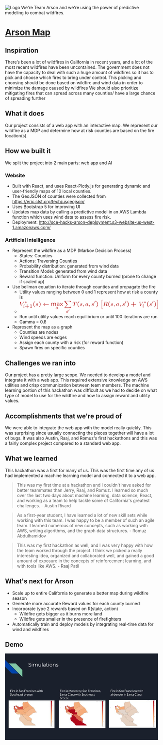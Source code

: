 ![Logo](web/public/favicon.ico?raw=true) We're Team Arson and we're using 
the power of predictive modeling to combat wildfires.

# [Arson Map](http://sce-hacks-arson-deployment.s3-website-us-west-1.amazonaws.com/)

## Inspiration
There’s been a lot of wildfires in California in recent years, and a lot of 
the most recent wildfires have been uncontained. The government does not 
have the capacity to deal with such a huge amount of wildfires so it has to 
pick and choose which fires to bring under control. This picking and 
choosing should be done based on wildfire and wind data in order to minimize 
the damage caused by wildfires We should also prioritize mitigating fires 
that can spread across many counties/ have a large chance of spreading 
further

## What it does
Our project consists of a web app with an interactive map. We represent our wildfire as a MDP and determine how at risk counties are based on the fire location(s). 

## How we built it
We split the project into 2 main parts: web app and AI

### Website
- Built with React, and uses React-Plotly.js for generating dynamic and 
user-friendly maps of 10 local counties.
- The GeoJSON of counties were collected from https://eric.clst.org/tech/usgeojson/
- Uses Bootstrap 5 for improving UI
- Updates map data by calling a predictive model in an AWS Lambda function which uses wind data to assess fire risk.
- Deployment: http://sce-hacks-arson-deployment.s3-website-us-west-1.amazonaws.com/

### Artificial Intelligence
- Represent the wildfire as a MDP (Markov Decision Process)
    - States: Counties
    - Actions: Traversing Counties
    - Probability distribution: generated from wind data
    - Transition Model: generated from wind data
    - Reward function: Uniform for every county burned (prone to change if 
    scaled up)
- Use bellman equation to iterate through counties and propagate the fire
    - Utility values ranging between 0 and 1 represent how at risk a county
    is
    - ![Screenshot](</SCE-Hacks-png/bellman-iteration.png>)
    - Run until utility values reach equilibrium or until 100 iterations are 
    run
    - Gamma = 0.8
- Represent the map as a graph
    - Counties are nodes
    - Wind speeds are edges
    - Assign each county with a risk (for reward function)
    - Spawn fires on specific counties

## Challenges we ran into
Our project has a pretty large scope. We needed to develop a model and 
integrate it with a web app. This required extensive knowledge on AWS 
utilities and crisp communication between team members. The machine learning 
portion of this hackathon was difficult as we had to decide on what type of 
model to use for the wildfire and how to assign reward and utility values. 

## Accomplishments that we're proud of
We were able to integrate the web app with the model really quickly. This 
was surprising since usually connecting the pieces together will have a lot 
of bugs. It was also Austin, Raaj, and Romuz's first hackathons and this was
a fairly complex project compared to a standard web app.

## What we learned
This hackathon was a first for many of us. This was the first time any of us 
had implemented a machine learning model and connected it to a web app. 

> This was my first time at a hackathon and I couldn't have asked for better
> teammates than Jerry, Raaj, and Romuz. I learned so much over the last two
> days about machine learning, data science, React, and working as a team to
> help tackle some of California's greatest challenges. - Austin Rivard

> As a first-year student, I have learned a lot of new skill sets while
> working with this team. I was happy to be a member of such an agile team.
> I learned numerous of new concepts, such as working with AWS, writing 
> algorithms, and the graph data structures. - Romuz Abdulhamidov

> This was my first hackathon as well, and I was very happy with how the team
> worked through the project. I think we picked a really interesting idea,
> organized and collaborated well, and gained a good amount of exposure in the 
> concepts of reinforcement learning, and with tools like AWS. - Raaj Patil

## What's next for Arson
- Scale up to entire California to generate a better map during wildfire 
season
- Generate more accurate Reward values for each county burned
- Incorporate type 2 rewards based on R(state, action)
    - Wildfire gets bigger as it burns more land
    - Wildfire gets smaller in the presence of firefighters
- Automatically train and deploy models by integrating real-time data for 
wind and wildfires

## Demo
![Screenshot](</SCE-Hacks-png/SCEhacks Arson Project.jpg>)
